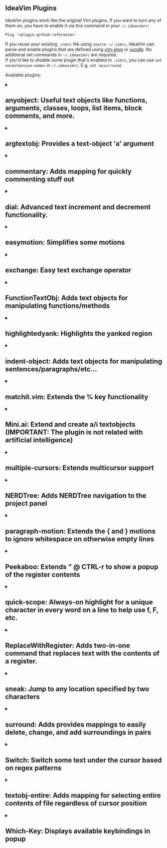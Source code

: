 IdeaVim Plugins
--------------------

IdeaVim plugins work like the original Vim plugins. If you want to turn any of them on, you have to enable it via this command in your `~/.ideavimrc`:

```
Plug '<plugin-github-reference>'
```

If you reuse your existing `.vimrc` file using `source ~/.vimrc`, IdeaVim can parse and enable plugins that are defined
using [vim-plug](https://github.com/junegunn/vim-plug) or [vundle](https://github.com/VundleVim/Vundle.vim).
No additional set commands in `~/.ideavimrc` are required.  
If you'd like to disable some plugin that's enabled in `.vimrc`, you can use `set no<extension-name>`
in `~/.ideavimrc`. E.g. `set nosurround`.

Available plugins:

<details>
<summary><h2>anyobject: Useful text objects like functions, arguments, classes, loops, list items, block comments, and more.</h2></summary>

### Summary:
An extension for IdeaVim plugin that adds useful text objects to improve your productivity on JetBrains IDEs.

Text objects allow a more efficient way of communicating edition or selection actions in the editor. Instead of thinking in terms of characters, words, lines, or paragraphs, use more advance text constructs like quoted text, text between brackets, items in a collection, or programming language constructs like arguments, classes, functions, loops, or comments.

By Ricardo Rodriguez

### Setup

- Install [Vim AnyObject](https://plugins.jetbrains.com/plugin/28333-vim-anyobject)
- Add `set anyobject` to your `~/.ideavimrc` file, then run `:source ~/.ideavimrc`
or restart the IDE.

### Instructions

[https://plugins.jetbrains.com/plugin/28333-vim-anyobject](https://plugins.jetbrains.com/plugin/28333-vim-anyobject)
</details>
<details>
<summary><h2>argtextobj: Provides a text-object 'a' argument</h2></summary>

Original plugin: [argtextobj.vim](https://www.vim.org/scripts/script.php?script_id=2699).

### Summary:
This plugin provides a text-object 'a' (argument). 
You can d(elete), c(hange), v(select)... an argument or inner argument in familiar ways.

That is, such as 'daa'(delete-an-argument) 'cia'(change-inner-argument) 'via'(select-inner-argument).
What this script does is more than just typing

F,dt,

because it recognizes inclusion relationship of parentheses.

### Setup:
- Add the following command to `~/.ideavimrc`: `Plug 'vim-scripts/argtextobj.vim'`
    <details>
      <summary>Alternative syntax</summary>
      <code>Plugin 'vim-scripts/argtextobj.vim'</code>
      <br/>
      <code>Plug 'https://github.com/vim-scripts/argtextobj.vim'</code>
      <br/>
      <code>Plug 'argtextobj.vim'</code>
      <br/>
      <code>Plug 'https://www.vim.org/scripts/script.php?script_id=2699'</code>
      <br/>
      <code>set argtextobj</code>
      </details>

### Instructions

By default, only the arguments inside parenthesis are considered. To extend the functionality
to other types of brackets, set `g:argtextobj_pairs` variable to a comma-separated
list of colon-separated pairs (same as VIM's `matchpairs` option), like
`let g:argtextobj_pairs="(:),{:},<:>"`. The order of pairs matters when
handling symbols that can also be operators: `func(x << 5, 20) >> 17`. To handle
this syntax parenthesis, must come before angle brackets in the list.

https://www.vim.org/scripts/script.php?script_id=2699

</details>

<details>
<summary><h2>commentary: Adds mapping for quickly commenting stuff out</h2></summary>

By [Daniel Leong](https://github.com/dhleong)  
Original plugin: [commentary.vim](https://github.com/tpope/vim-commentary).

### Summary:
Comment stuff out. 
Use gcc to comment out a line (takes a count), gc to comment out the target of a motion 
(for example, gcap to comment out a paragraph), gc in visual mode to comment out the selection, 
and gc in operator pending mode to target a comment. 
You can also use it as a command, either with a range like :7,17Commentary, 
or as part of a :global invocation like with :g/TODO/Commentary. 
That's it.

### Setup:
- Add the following command to `~/.ideavimrc`: `Plug 'tpope/vim-commentary'`
    <details>
      <summary>Alternative syntax</summary>
      <code>Plugin 'tpope/vim-commentary'</code>
      <br/>
      <code>Plug 'https://github.com/tpope/vim-commentary'</code>
      <br/>
      <code>Plug 'vim-commentary'</code>
      <br/>
      <code>Plug 'tcomment_vim'</code>
      <br/>
      <code>set commentary</code>
      </details>

### Instructions

https://github.com/tpope/vim-commentary/blob/master/doc/commentary.txt

</details>

<details>
<summary><h2>dial: Advanced text increment and decrement functionality.</h2></summary>

### Summary:
IdeaVim extension with advanced text increment and decrement functionality. It enhances the standard increment/decrement functionality found in Vim editors by adding support for complex text patterns beyond simple numbers.

Cycle through related values from various text elements, including numbers, dates, boolean values, operators, and programming language-specific keywords.

By Ricardo Rodriguez

### Setup

- Install [Vim Dial](https://plugins.jetbrains.com/plugin/28237-vim-dial)
- Add `set dial` to your `~/.ideavimrc` file, then run `:source ~/.ideavimrc`
or restart the IDE.

### Instructions

[https://plugins.jetbrains.com/plugin/28237-vim-dial](https://plugins.jetbrains.com/plugin/28237-vim-dial)
</details>


<details>
<summary><h2>easymotion: Simplifies some motions</h2></summary>
   
Original plugin: [vim-easymotion](https://github.com/easymotion/vim-easymotion).

### Summary:
EasyMotion provides a much simpler way to use some motions in vim. 
It takes the \<number> out of \<number>w or \<number>f{char} by highlighting all possible choices 
and allowing you to press one key to jump directly to the target.

### Setup:
- Install [IdeaVim-EasyMotion](https://plugins.jetbrains.com/plugin/13360-ideavim-easymotion/)
      and [AceJump](https://plugins.jetbrains.com/plugin/7086-acejump/) plugins.
- Add the following command to `~/.ideavimrc`: `Plug 'easymotion/vim-easymotion'`
    <details>
      <summary>Alternative syntax</summary>
      <code>Plugin 'easymotion/vim-easymotion'</code>
      <br/>
      <code>Plug 'https://github.com/easymotion/vim-easymotion'</code>
      <br/>
      <code>Plug 'vim-easymotion'</code>
      <br/>
      <code>set easymotion</code>
      </details>
   
### Instructions
   
All commands with the mappings are supported. See the [full list of supported commands](https://github.com/AlexPl292/IdeaVim-EasyMotion#supported-commands).

</details>

<details>
<summary><h2>exchange: Easy text exchange operator</h2></summary>

By [fan-tom](https://github.com/fan-tom)  
Original plugin: [vim-exchange](https://github.com/tommcdo/vim-exchange).

### Summary:
Easy text exchange operator for Vim.

### Setup:
- Add the following command to `~/.ideavimrc`: `Plug 'tommcdo/vim-exchange'`
    <details>
      <summary>Alternative syntax</summary>
      <code>Plugin 'tommcdo/vim-exchange'</code>
      <br/>
      <code>Plug 'https://github.com/tommcdo/vim-exchange'</code>
      <br/>
      <code>Plug 'vim-exchange'</code>
      <br/>
      <code>set exchange</code>
      </details>

### Instructions

https://github.com/tommcdo/vim-exchange/blob/master/doc/exchange.txt

</details>

<details>
<summary><h2>FunctionTextObj: Adds text objects for manipulating functions/methods</h2></summary>

By Julien Phalip

### Summary:
An extension for IdeaVim that adds text objects for manipulating functions/methods in your code. 
Similar to how iw operates on words or i" operates on quoted strings, 
this plugin provides if and af to operate on functions

### Setup

Add `set functiontextobj` to your `~/.ideavimrc` file, then run `:source ~/.ideavimrc`
or restart the IDE.

### Instructions

https://plugins.jetbrains.com/plugin/25897-vim-functiontextobj
</details>

<details>
<summary><h2>highlightedyank: Highlights the yanked region</h2></summary>

By [KostkaBrukowa](https://github.com/KostkaBrukowa)  
Original plugin: [vim-highlightedyank](https://github.com/machakann/vim-highlightedyank).

### Summary:
Make the yanked region apparent!

### Setup:
- Add the following command to `~/.ideavimrc`: `Plug 'machakann/vim-highlightedyank'`
    <details>
      <summary>Alternative syntax</summary>
      <code>Plugin 'machakann/vim-highlightedyank'</code>
      <br/>
      <code>Plug 'https://github.com/machakann/vim-highlightedyank'</code>
      <br/>
      <code>Plug 'vim-highlightedyank'</code>
      <br/>
      <code>set highlightedyank</code>
      </details>

### Instructions

If you want to optimize highlight duration, assign a time in milliseconds:  
`let g:highlightedyank_highlight_duration = "1000"`  
A negative number makes the highlight persistent.

If you want to change background color of highlight you can provide the rgba of the color you want e.g.  
`let g:highlightedyank_highlight_color = "rgba(160, 160, 160, 155)"`

If you want to change text color of highlight you can provide the rgba of the color you want e.g.  
`let g:highlightedyank_highlight_foreground_color = "rgba(0, 0, 0, 255)"`

https://github.com/machakann/vim-highlightedyank/blob/master/doc/highlightedyank.txt

</details>

<details>
<summary><h2>indent-object: Adds text objects for manipulating sentences/paragraphs/etc...</h2></summary>

By [Shrikant Sharat Kandula](https://github.com/sharat87)  
Original plugin: [vim-indent-object](https://github.com/michaeljsmith/vim-indent-object).

### Summary:
Vim text objects provide a convenient way to select and operate on various types of objects. 
These objects include regions surrounded by various types of brackets and various parts of language 
(ie sentences, paragraphs, etc).

### Setup:
- Add the following command to `~/.ideavimrc`: `Plug 'michaeljsmith/vim-indent-object'`
    <details>
      <summary>Alternative syntax</summary>
      <code>Plugin 'michaeljsmith/vim-indent-object'</code>
      <br/>
      <code>Plug 'https://github.com/michaeljsmith/vim-indent-object'</code>
      <br/>
      <code>Plug 'vim-indent-object'</code>
      <br/>
      <code>set textobj-indent</code>
      </details>

### Instructions

https://github.com/michaeljsmith/vim-indent-object/blob/master/doc/indent-object.txt

</details>

<details>
<summary><h2>matchit.vim: Extends the % key functionality</h2></summary>

By [Martin Yzeiri](https://github.com/myzeiri)
Original plugin: [matchit.vim](https://github.com/chrisbra/matchit).

### Summary:
In Vim, as in plain vi, the percent key, |%|, jumps the cursor from a brace, bracket, or paren to its match. 
This can be configured with the 'matchpairs' option. 
The matchit plugin extends this in several ways...

### Setup:
- Add the following command to `~/.ideavimrc`: `packadd matchit`
    <details>
      <summary>Alternative syntax</summary>
      <code>Plug 'vim-matchit'</code>
      <br/>
      <code>Plug 'chrisbra/matchit'</code>
      <br/>
      <code>set matchit</code>
      </details>

### Instructions

https://github.com/adelarsq/vim-matchit/blob/master/doc/matchit.txt

</details>

<details>
<summary><h2>Mini.ai: Extend and create a/i textobjects (IMPORTANT: The plugin is not related with artificial intelligence)</h2></summary>

### Summary:
Extend and create a/i textobjects

### Features:
Provides additional text object motions for handling quotes and brackets. The following motions are included:

- aq: Around any quotes.
- iq: Inside any quotes.
- ab: Around any parentheses, curly braces, and square brackets.
- ib: Inside any parentheses, curly braces, and square brackets.

Original plugin: [mini.ai](https://github.com/echasnovski/mini.ai).

### Setup:
- Add the following command to `~/.ideavimrc`: `set mini-ai`

</details>

<details>
<summary><h2>multiple-cursors: Extends multicursor support</h2></summary>

Original plugin: [vim-multiple-cursors](https://github.com/terryma/vim-multiple-cursors).

### Setup:
- Add the following command to `~/.ideavimrc`: `Plug 'terryma/vim-multiple-cursors'`
    <details>
      <summary>Alternative syntax</summary>
      <code>Plugin 'terryma/vim-multiple-cursors'</code>
      <br/>
      <code>Plug 'https://github.com/terryma/vim-multiple-cursors'</code>
      <br/>
      <code>Plug 'vim-multiple-cursors'</code>
      <br/>
      <code>set multiple-cursors</code>
      </details>

### Instructions

At the moment, the default key binds for this plugin do not get mapped correctly in IdeaVim (see [VIM-2178](https://youtrack.jetbrains.com/issue/VIM-2178)). To enable the default key binds, add the following to your `.ideavimrc` file...

```
" Remap multiple-cursors shortcuts to match terryma/vim-multiple-cursors
nmap <C-n> <Plug>NextWholeOccurrence
xmap <C-n> <Plug>NextWholeOccurrence
nmap g<C-n> <Plug>NextOccurrence
xmap g<C-n> <Plug>NextOccurrence
xmap <C-x> <Plug>SkipOccurrence
xmap <C-p> <Plug>RemoveOccurrence

" Note that the default <A-n> and g<A-n> shortcuts don't work on Mac due to dead keys.
" <A-n> is used to enter accented text e.g. ñ
" Feel free to pick your own mappings that are not affected. I like to use <leader>
nmap <leader><C-n> <Plug>AllWholeOccurrences
xmap <leader><C-n> <Plug>AllWholeOccurrences
nmap <leader>g<C-n> <Plug>AllOccurrences
xmap <leader>g<C-n> <Plug>AllOccurrences
```

</details>

<details>
<summary><h2>NERDTree: Adds NERDTree navigation to the project panel</h2></summary>
   
Original plugin: [NERDTree](https://github.com/preservim/nerdtree).

### Summary:
Adds NERDTree navigation to the project panel. 
   
### Setup:
- Add the following command to `~/.ideavimrc`: `Plug 'preservim/nerdtree'`
    <details>
      <summary>Alternative syntax</summary>
      <code>Plugin 'preservim/nerdtree'</code>
      <br/>
      <code>Plug 'https://github.com/preservim/nerdtree'</code>
      <br/>
      <code>Plug 'nerdtree'</code>
      <br/>
      <code>set NERDTree</code>
      </details>
   
### Instructions
   
[See here](NERDTree-support.md).

</details>

<details>
<summary><h2>paragraph-motion: Extends the { and } motions to ignore whitespace on otherwise empty lines</h2></summary>

Original plugin: [vim-paragraph-motion](https://github.com/dbakker/vim-paragraph-motion).

### Summary:
Normally the { and } motions only match completely empty lines. 
With this plugin lines that only contain whitespace are also matched.

### Setup:
- Add the following command to `~/.ideavimrc`: `Plug 'dbakker/vim-paragraph-motion'`
    <details>
      <summary>Alternative syntax</summary>
      <code>Plugin 'dbakker/vim-paragraph-motion'</code>
      <br/>
      <code>Plug 'https://github.com/dbakker/vim-paragraph-motion'</code>
      <br/>
      <code>Plug 'vim-paragraph-motion'</code>
      <br/>
      <code>Plug 'https://github.com/vim-scripts/Improved-paragraph-motion'</code>
      <br/>
      <code>Plug 'vim-scripts/Improved-paragraph-motion'</code>
      <br/>
      <code>Plug 'Improved-paragraph-motion'</code>
      <br/>
      <code>set vim-paragraph-motion</code>
      </details>

### Instructions

https://github.com/dbakker/vim-paragraph-motion#vim-paragraph-motion

</details>

<details>
<summary><h2>Peekaboo: Extends " @ CTRL-r to show a popup of the register contents</h2></summary>

By Julien Phalip  
Original plugin: [vim-peekaboo](https://github.com/junegunn/vim-peekaboo).

### Summary:
Peekaboo extends " and @ in normal mode and <CTRL-R> in insert mode so you can see the contents of the registers.

### Setup

Add `set peekaboo` to your `~/.ideavimrc` file, then run `:source ~/.ideavimrc`
or restart the IDE.

### Instructions

https://plugins.jetbrains.com/plugin/25776-vim-peekaboo
</details>

<details>
<summary><h2>quick-scope: Always-on highlight for a unique character in every word on a line to help use f, F, etc.</h2></summary>

Original plugin: [quick-scope](https://github.com/unblevable/quick-scope).

### Summary:
An always-on highlight for a unique character in every word on a line to help you use f, F, and family.

This plugin should help you get to any word on a line in two or three keystrokes with Vim's built-in f<char> 
(which moves your cursor to <char>).

### Setup:
- Install [IdeaVim-Quickscope](https://plugins.jetbrains.com/plugin/19417-ideavim-quickscope) plugin.
- Add the following command to `~/.ideavimrc`: `set quickscope`

### Instructions

https://plugins.jetbrains.com/plugin/19417-ideavim-quickscope

</details>

<details>
<summary><h2>ReplaceWithRegister: Adds two-in-one command that replaces text with the contents of a register.</h2></summary>

By [igrekster](https://github.com/igrekster)  
Original plugin: [ReplaceWithRegister](https://github.com/vim-scripts/ReplaceWithRegister).

### Summary:
This plugin offers a two-in-one command that replaces text covered by a
{motion}, entire line(s) or the current selection with the contents of a
register; the old text is deleted into the black-hole register, i.e. it's
gone. (But of course, the command can be easily undone.)

### Setup:
- Add the following command to `~/.ideavimrc`: `Plug 'vim-scripts/ReplaceWithRegister'`
    <details>
      <summary>Alternative syntax</summary>
      <code>Plugin 'vim-scripts/ReplaceWithRegister'</code>
      <br/>
      <code>Plug 'ReplaceWithRegister'</code>
      <br/>
      <code>Plug 'https://github.com/inkarkat/vim-ReplaceWithRegister'</code>
      <br/>
      <code>Plug 'inkarkat/vim-ReplaceWithRegister'</code>
      <br/>
      <code>Plug 'vim-ReplaceWithRegister'</code>
      <br/>
      <code>Plug 'https://www.vim.org/scripts/script.php?script_id=2703'</code>
      <br/>
      <code>set ReplaceWithRegister</code>
      </details>

### Instructions

https://github.com/vim-scripts/ReplaceWithRegister/blob/master/doc/ReplaceWithRegister.txt

</details>

<details>
<summary><h2>sneak: Jump to any location specified by two characters</h2></summary>

<img src="images/sneakIcon.svg" width="80" height="80" alt="icon"/>  

By [Mikhail Levchenko](https://github.com/Mishkun)  
Original repository with the plugin: https://github.com/Mishkun/ideavim-sneak  
Original plugin: [vim-sneak](https://github.com/justinmk/vim-sneak).

### Summary:
Jump to any location specified by two characters.

### Setup:
- Add the following command to `~/.ideavimrc`: `Plug 'justinmk/vim-sneak'`

### Instructions

* Type `s` and two chars to start sneaking in forward direction
* Type `S` and two chars to start sneaking in backward direction
* Type `;` or `,` to proceed with sneaking just as if you were using `f` or `t` commands

</details>

<details>
<summary><h2>surround: Adds provides mappings to easily delete, change, and add surroundings in pairs</h2></summary>
   
Original plugin: [vim-surround](https://github.com/tpope/vim-surround).
   
### Summary:
Surround.vim is all about "surroundings": parentheses, brackets, quotes, XML tags, and more. 
The plugin provides mappings to easily delete, change, and add such surroundings in pairs.

### Setup:
- Add the following command to `~/.ideavimrc`: `Plug 'tpope/vim-surround'`
    <details>
      <summary>Alternative syntax</summary>
      <code>Plugin 'tpope/vim-surround'</code>
      <br/>
      <code>Plug 'https://www.vim.org/scripts/script.php?script_id=1697'</code>
      <br/>
      <code>Plug 'vim-surround'</code>
      <br/>
      <code>set surround</code>
      </details>
   
### Instructions
   
https://github.com/tpope/vim-surround/blob/master/doc/surround.txt

</details>

<details>
<summary><h2>Switch: Switch some text under the cursor based on regex patterns</h2></summary>

By Julien Phalip  
Original plugin: [switch.vim](https://github.com/AndrewRadev/switch.vim).

### Summary:
The purpose of the plugin is to switch some text under the cursor based on regex patterns. 
The main entry point is a single command, :Switch. 
When the command is executed, 
the plugin looks for one of a few specific patterns under the cursor and performs a substitution depending on it. 

### Setup

Add `set switch` to your `~/.ideavimrc` file, then run `:source ~/.ideavimrc`
or restart the IDE.

### Instructions

https://plugins.jetbrains.com/plugin/25899-vim-switch

</details>

<details>
<summary><h2>textobj-entire: Adds mapping for selecting entire contents of file regardless of cursor position</h2></summary>

By [Alexandre Grison](https://github.com/agrison)  
Original plugin: [vim-textobj-entire](https://github.com/kana/vim-textobj-entire).
   
### Summary:
vim-textobj-entire is a Vim plugin to provide text objects 
(ae and ie by default) to select the entire content of a buffer. 
Though these are trivial operations (e.g. ggVG), text object versions are more handy, 
because you do not have to be conscious of the cursor position (e.g. vae).

### Setup:
- Add the following command to `~/.ideavimrc`: `Plug 'kana/vim-textobj-entire'`
    <details>
      <summary>Alternative syntax</summary>
      <code>Plugin 'kana/vim-textobj-entire'</code>
      <br/>
      <code>Plug 'vim-textobj-entire'</code>
      <br/>
      <code>Plug 'https://www.vim.org/scripts/script.php?script_id=2610'</code>
      <br/>
      <code>set textobj-entire</code>
      </details>
   
### Instructions
   
https://github.com/kana/vim-textobj-entire/blob/master/doc/textobj-entire.txt

</details>
   
<details>
<summary><h2>Which-Key: Displays available keybindings in popup</h2></summary>

Original plugin: [vim-which-key](https://github.com/liuchengxu/vim-which-key).

### Summary:
vim-which-key is vim port of emacs-which-key that displays available keybindings in popup.

### Setup:
- Install [Which-Key](https://plugins.jetbrains.com/plugin/15976-which-key) plugin.
- Add the following command to `~/.ideavimrc`: `set which-key`

### Instructions

https://github.com/TheBlob42/idea-which-key?tab=readme-ov-file#installation

</details>
